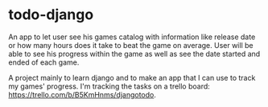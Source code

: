 # todo-django

An app to let user see his games catalog with information like release date or how many hours does it take to beat the game on average. User will be able to see his progress within the game as well as see the date started and ended of each game.

A project mainly to learn django and to make an app that I can use to track my games' progress.
I'm tracking the tasks on a trello board: https://trello.com/b/B5KmHnms/djangotodo.
